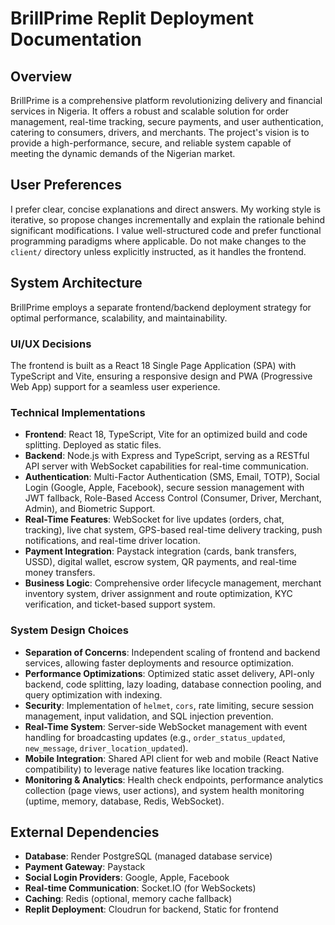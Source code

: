 # BrillPrime Replit Deployment Documentation

## Overview

BrillPrime is a comprehensive platform revolutionizing delivery and financial services in Nigeria. It offers a robust and scalable solution for order management, real-time tracking, secure payments, and user authentication, catering to consumers, drivers, and merchants. The project's vision is to provide a high-performance, secure, and reliable system capable of meeting the dynamic demands of the Nigerian market.

## User Preferences

I prefer clear, concise explanations and direct answers. My working style is iterative, so propose changes incrementally and explain the rationale behind significant modifications. I value well-structured code and prefer functional programming paradigms where applicable. Do not make changes to the `client/` directory unless explicitly instructed, as it handles the frontend.

## System Architecture

BrillPrime employs a separate frontend/backend deployment strategy for optimal performance, scalability, and maintainability.

### UI/UX Decisions
The frontend is built as a React 18 Single Page Application (SPA) with TypeScript and Vite, ensuring a responsive design and PWA (Progressive Web App) support for a seamless user experience.

### Technical Implementations
- **Frontend**: React 18, TypeScript, Vite for an optimized build and code splitting. Deployed as static files.
- **Backend**: Node.js with Express and TypeScript, serving as a RESTful API server with WebSocket capabilities for real-time communication.
- **Authentication**: Multi-Factor Authentication (SMS, Email, TOTP), Social Login (Google, Apple, Facebook), secure session management with JWT fallback, Role-Based Access Control (Consumer, Driver, Merchant, Admin), and Biometric Support.
- **Real-Time Features**: WebSocket for live updates (orders, chat, tracking), live chat system, GPS-based real-time delivery tracking, push notifications, and real-time driver location.
- **Payment Integration**: Paystack integration (cards, bank transfers, USSD), digital wallet, escrow system, QR payments, and real-time money transfers.
- **Business Logic**: Comprehensive order lifecycle management, merchant inventory system, driver assignment and route optimization, KYC verification, and ticket-based support system.

### System Design Choices
- **Separation of Concerns**: Independent scaling of frontend and backend services, allowing faster deployments and resource optimization.
- **Performance Optimizations**: Optimized static asset delivery, API-only backend, code splitting, lazy loading, database connection pooling, and query optimization with indexing.
- **Security**: Implementation of `helmet`, `cors`, rate limiting, secure session management, input validation, and SQL injection prevention.
- **Real-Time System**: Server-side WebSocket management with event handling for broadcasting updates (e.g., `order_status_updated`, `new_message`, `driver_location_updated`).
- **Mobile Integration**: Shared API client for web and mobile (React Native compatibility) to leverage native features like location tracking.
- **Monitoring & Analytics**: Health check endpoints, performance analytics collection (page views, user actions), and system health monitoring (uptime, memory, database, Redis, WebSocket).

## External Dependencies

- **Database**: Render PostgreSQL (managed database service)
- **Payment Gateway**: Paystack
- **Social Login Providers**: Google, Apple, Facebook
- **Real-time Communication**: Socket.IO (for WebSockets)
- **Caching**: Redis (optional, memory cache fallback)
- **Replit Deployment**: Cloudrun for backend, Static for frontend